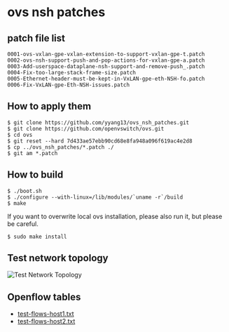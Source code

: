 ovs nsh patches
===============

patch file list
---------------
```
0001-ovs-vxlan-gpe-vxlan-extension-to-support-vxlan-gpe-t.patch
0002-ovs-nsh-support-push-and-pop-actions-for-vxlan-gpe-a.patch
0003-Add-userspace-dataplane-nsh-support-and-remove-push_.patch
0004-Fix-too-large-stack-frame-size.patch
0005-Ethernet-header-must-be-kept-in-VxLAN-gpe-eth-NSH-fo.patch
0006-Fix-VxLAN-gpe-Eth-NSH-issues.patch
```

How to apply them
-----------------
```
$ git clone https://github.com/yyang13/ovs_nsh_patches.git
$ git clone https://github.com/openvswitch/ovs.git
$ cd ovs
$ git reset --hard 7d433ae57ebb90cd68e8fa948a096f619ac4e2d8
$ cp ../ovs_nsh_patches/*.patch ./
$ git am *.patch
```

How to build
------------
```
$ ./boot.sh
$ ./configure --with-linux=/lib/modules/`uname -r`/build
$ make
```

If you want to overwrite local ovs installation, please also run it, but please be careful.

```
$ sudo make install
```

Test network topology
---------------------
![Test Network Topology](https://raw.githubusercontent.com/yyang13/ovs_nsh_patches/master/test-topo.png)

Openflow tables
---------------
- [test-flows-host1.txt](https://github.com/yyang13/ovs_nsh_patches/blob/master/test-flows-host1.txt)
- [test-flows-host2.txt](https://github.com/yyang13/ovs_nsh_patches/blob/master/test-flows-host2.txt)
